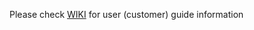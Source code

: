 Please check [WIKI](https://github.com/VenRaaS/venraas-user-guide/wiki) for user (customer) guide information
